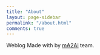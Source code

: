 ```yaml
---
title: "About"
layout: page-sidebar
permalink: "/about.html"
comments: true
---
```


Weblog Made with <i class="fa fa-heart text-danger"></i> by [mA2Ai](https://github.com/ma2ai) team.
